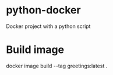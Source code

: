 # python-docker
Docker project with a python script

# Build image
docker image build --tag greetings:latest .